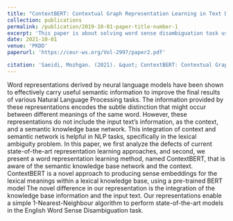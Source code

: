 ```yaml
---
title: "ContextBERT: Contextual Graph Representation Learning in Text Disambiguation"
collection: publications
permalink: /publication/2019-10-01-paper-title-number-1
excerpt: 'This paper is about solving word sense disambiguation task using graph convolutional networks.'
date: 2021-10-01
venue: 'PKDD'
paperurl: 'https://ceur-ws.org/Vol-2997/paper2.pdf'

citation: 'Saeidi, Mozhgan. (2021). &quot; ContextBERT: Contextual Graph Representation Learning in Text Disambiguation.&quot; Booktitle: PKDD, Germany, September 16--20, 2019, Proceedings, Part II. pages={283--297}, year={2021}, organization={Springer} <i>Journal 1</i>. 1(1).'
---
```

Word representations derived by neural language models have been
shown to effectively carry useful semantic information to improve the final results
of various Natural Language Processing tasks. The information provided by these
representations encodes the subtle distinction that might occur between different
meanings of the same word. However, these representations do not include the
input text’s information, as the context, and a semantic knowledge base network.
This integration of context and semantic network is helpful in NLP tasks, specifically in the lexical ambiguity problem. In this paper, we first analyze the defects
of current state-of-the-art representation learning approaches, and second, we
present a word representation learning method, named ContextBERT, that is aware
of the semantic knowledge base network and the context. ContextBERT is a novel
approach to producing sense embeddings for the lexical meanings within a lexical
knowledge base, using a pre-trained BERT model The novel difference in our representation is the integration of the knowledge base information and the input text.
Our representations enable a simple 1-Nearest-Neighbour algorithm to perform
state-of-the-art models in the English Word Sense Disambiguation task.
